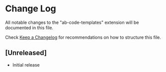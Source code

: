 # Change Log

All notable changes to the "ab-code-templates" extension will be documented in this file.

Check [Keep a Changelog](http://keepachangelog.com/) for recommendations on how to structure this file.

## [Unreleased]

- Initial release